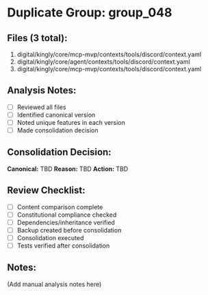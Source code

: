 # Duplicate Group: group_048

## Files (3 total):
1. digital/kingly/core/mcp-mvp/contexts/tools/discord/context.yaml
2. digital/kingly/core/agent/contexts/tools/discord/context.yaml
3. digital/kingly/core/mcp-mvp/contexts/tools/discord/context.yaml

## Analysis Notes:
- [ ] Reviewed all files
- [ ] Identified canonical version
- [ ] Noted unique features in each version
- [ ] Made consolidation decision

## Consolidation Decision:
**Canonical:** TBD
**Reason:** TBD
**Action:** TBD

## Review Checklist:
- [ ] Content comparison complete
- [ ] Constitutional compliance checked
- [ ] Dependencies/inheritance verified
- [ ] Backup created before consolidation
- [ ] Consolidation executed
- [ ] Tests verified after consolidation

## Notes:
(Add manual analysis notes here)
